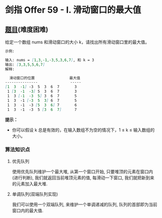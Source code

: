 # 剑指 Offer 59 - I. 滑动窗口的最大值

## [题目](https://leetcode-cn.com/problems/hua-dong-chuang-kou-de-zui-da-zhi-lcof/)(难度困难)

给定一个数组 nums 和滑动窗口的大小 k，请找出所有滑动窗口里的最大值。

~~~markdown
示例:

输入: nums = [1,3,-1,-3,5,3,6,7], 和 k = 3
输出: [3,3,5,5,6,7] 
解释: 

  滑动窗口的位置                最大值
---------------               -----
[1  3  -1] -3  5  3  6  7       3
 1 [3  -1  -3] 5  3  6  7       3
 1  3 [-1  -3  5] 3  6  7       5
 1  3  -1 [-3  5  3] 6  7       5
 1  3  -1  -3 [5  3  6] 7       6
 1  3  -1  -3  5 [3  6  7]      7
~~~

**提示：**

- 你可以假设 k 总是有效的，在输入数组不为空的情况下，1 ≤ k ≤ 输入数组的大小。

### 算法知识点
1. 优先队列

    使用优先队列维护一个最大堆, 从第一个窗口开始, 只要堆顶的元素在窗口内(进行判断), 我们就返回当前堆顶元素的值, 每滑动一下窗口, 我们就把新到来的元素加入最大堆. 

2. 单调队列(双端队列实现)

    我们可以使用一个双端队列, 来维护一个单调递减的队列, 队列的首部即为当前窗口内的最大值.